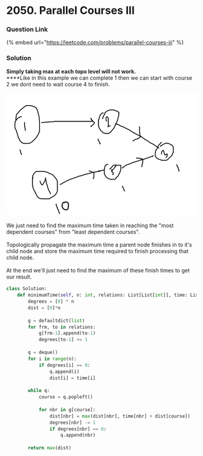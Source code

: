 # 2050. Parallel Courses III

### Question Link

{% embed url="https://leetcode.com/problems/parallel-courses-iii" %}

### Solution

**Simply taking max at each topo level will not work.**\
****Like in this example we can complete 1 then we can start with course 2 we dont need to wait course 4 to finish.

![](../../../.gitbook/assets/image.png)

We just need to find the maximum time taken in reaching the "most dependent courses" from "least dependent courses".\
\
Topologically propagate the maximum time a parent node finishes in to it's child node and store the maximum time required to finish processing that child node. \
\
At the end we'll just need to find the maximum of these finish times to get our result.

```python
class Solution:
    def minimumTime(self, n: int, relations: List[List[int]], time: List[int]) -> int:
        degrees = [0] * n
        dist = [0]*n

        g = defaultdict(list)
        for frm, to in relations:
            g[frm-1].append(to-1)
            degrees[to-1] += 1

        q = deque()    
        for i in range(n):
            if degrees[i] == 0:
                q.append(i)
                dist[i] = time[i]
        
        while q:
            course = q.popleft()

            for nbr in g[course]:
                dist[nbr] = max(dist[nbr], time[nbr] + dist[course])
                degrees[nbr] -= 1
                if degrees[nbr] == 0:
                    q.append(nbr)
        
        return max(dist)

```
